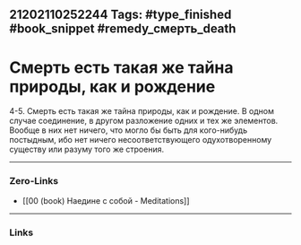 21202110252244
Tags: #type_finished #book_snippet #remedy_смерть_death
---
# Смерть есть такая же тайна природы, как и рождение

 4-5. Смерть есть такая же тайна природы, как и рождение. В одном случае соединение, в другом разложение одних и тех же элементов. Вообще в них нет ничего, что могло бы быть для кого-нибудь постыдным, ибо нет ничего несоответствующего одухотворенному существу или разуму того же строения. 

---
### Zero-Links
- [[00 (book) Наедине с собой - Meditations]]
---
### Links
